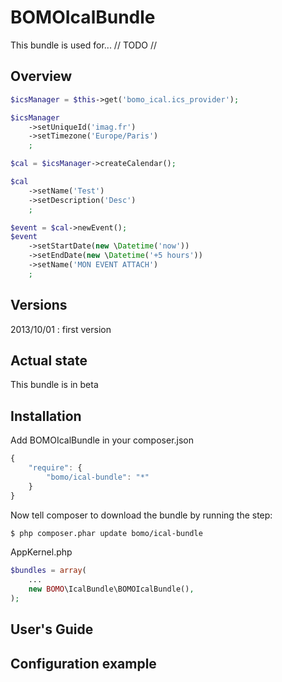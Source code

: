 BOMOIcalBundle
==============

This bundle is used for... // TODO //

## Overview

```php
$icsManager = $this->get('bomo_ical.ics_provider');

$icsManager
    ->setUniqueId('imag.fr')
    ->setTimezone('Europe/Paris')
    ;

$cal = $icsManager->createCalendar();

$cal
    ->setName('Test')
    ->setDescription('Desc')
    ;

$event = $cal->newEvent();
$event
    ->setStartDate(new \Datetime('now'))
    ->setEndDate(new \Datetime('+5 hours'))
    ->setName('MON EVENT ATTACH')
    ;
```

## Versions

2013/10/01 : first version

## Actual state

This bundle is in beta

## Installation

Add BOMOIcalBundle in your composer.json

```js
{
    "require": {
        "bomo/ical-bundle": "*"
    }
}
```

Now tell composer to download the bundle by running the step:

``` bash
$ php composer.phar update bomo/ical-bundle
```

AppKernel.php

``` php
$bundles = array(
    ...
    new BOMO\IcalBundle\BOMOIcalBundle(),
);
```


## User's Guide



## Configuration example

``` yaml
```

